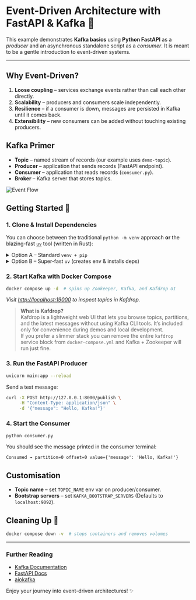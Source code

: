 # Event-Driven Architecture with FastAPI & Kafka 🚀

This example demonstrates **Kafka basics** using **Python FastAPI** as a _producer_ and an asynchronous standalone script as a _consumer_. It is meant to be a gentle introduction to event-driven systems.

---

## Why Event-Driven?

1. **Loose coupling** – services exchange events rather than call each other directly.
2. **Scalability** – producers and consumers scale independently.
3. **Resilience** – if a consumer is down, messages are persisted in Kafka until it comes back.
4. **Extensibility** – new consumers can be added without touching existing producers.

## Kafka Primer

* **Topic** – named stream of records (our example uses `demo-topic`).
* **Producer** – application that sends records (FastAPI endpoint).
* **Consumer** – application that reads records (`consumer.py`).
* **Broker** – Kafka server that stores topics.

![Event Flow](https://mermaid.ink/img/pako:eNptj11vgzAUxu_8Ct27RFbpNt2EqkE7UpglQN6_MU7msaSbPppXoQVi_msNnt3ae70YE9skOkPfT_Ofefv_AE0JrwAnKYt-GEhHymIGYGNnJPeFSHk6rLyZ3xNIGfHchikwpLhrnNvMiwEIJXnkVKLQGqRNC5jxt1Jgld2N5EfDiWFIvu3LYhXMp-Sxm0sYoqH_cXAo3M1RUl9IceGnN6HDvedBYykVuOnBh-ykhEjYkoFusGuk3pGBB-npdMi0I-g4alxvX197garyr_dj0mmtk9DMRETVSIL_D4LG1WsCRQyrDFnQ_x3UdZfPfkQTOL8-C9axKiOhQa6otbijqaEwTgZEXCFVsICD_DxIy-dGOyMl0UhtMXV9zCKbpzupbb81blSxuXb2PwBBG0v4
 "Event Flow Diagram")

## Getting Started 🏃

### 1. Clone & Install Dependencies

You can choose between the traditional `python -m venv` approach **or** the blazing-fast [`uv`](https://github.com/astral-sh/uv) tool (written in Rust):

<details>
<summary>Option A – Standard <code>venv + pip</code></summary>

```bash
python -m venv venv
source venv/bin/activate  # On Windows use venv\Scripts\activate
pip install -r requirements.txt
```

</details>

<details>
<summary>Option B – Super-fast <code>uv</code> (creates env & installs deps)</summary>

Install `uv` once globally (if not already):

```bash
curl -Ls https://astral.sh/uv/install.sh | sh
```

Then, inside the project root:

```bash
uv venv  # creates .venv by default
source .venv/bin/activate  # Windows: .venv\Scripts\activate
uv pip install -r requirements.txt
```

`uv` acts as a drop-in replacement for `pip`, while being much faster and creating deterministic lockfiles (`uv pip compile`). Feel free to use whichever workflow you prefer.

</details>

### 2. Start Kafka with Docker Compose

```bash
docker compose up -d  # spins up Zookeeper, Kafka, and Kafdrop UI
```

*Visit <http://localhost:19000> to inspect topics in Kafdrop.*

> **What is Kafdrop?**  
> Kafdrop is a lightweight web UI that lets you browse topics, partitions, and the latest messages without using Kafka CLI tools. It’s included only for convenience during demos and local development.  
> If you prefer a slimmer stack you can remove the entire `kafdrop` service block from `docker-compose.yml` and Kafka + Zookeeper will run just fine.

### 3. Run the FastAPI Producer

```bash
uvicorn main:app --reload
```

Send a test message:

```bash
curl -X POST http://127.0.0.1:8000/publish \
     -H "Content-Type: application/json" \
     -d '{"message": "Hello, Kafka!"}'
```

### 4. Start the Consumer

```bash
python consumer.py
```

You should see the message printed in the consumer terminal:

```text
Consumed → partition=0 offset=0 value={'message': 'Hello, Kafka!'}
```

## Customisation

* **Topic name** – set `TOPIC_NAME` env var on producer/consumer.
* **Bootstrap servers** – set `KAFKA_BOOTSTRAP_SERVERS` (Defaults to `localhost:9092`).

## Cleaning Up 🧹

```bash
docker compose down -v  # stops containers and removes volumes
```

---

### Further Reading

* [Kafka Documentation](https://kafka.apache.org/documentation/)
* [FastAPI Docs](https://fastapi.tiangolo.com/)
* [aiokafka](https://github.com/aio-libs/aiokafka)

Enjoy your journey into event-driven architectures! ✨

